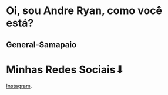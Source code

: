 # Oi, sou Andre Ryan, como você está?
## General-Samapaio
# Minhas Redes Sociais⬇
[Instagram](https://www.instagram.com/andre95zin).
